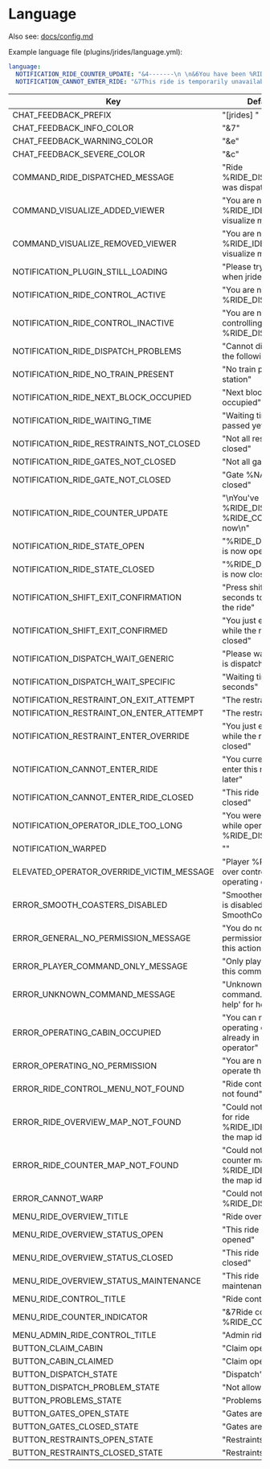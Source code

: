 
# Language

Also see: [docs/config.md](./config.md)

Example language file (plugins/jrides/language.yml):
```yaml
language:
  NOTIFICATION_RIDE_COUNTER_UPDATE: "&4-------\n \n&6You have been %RIDE_COUNT% times in %RIDE_DISPLAY_NAME%!\n \n&4-------"
  NOTIFICATION_CANNOT_ENTER_RIDE: "&7This ride is temporarily unavailable."
```

Key | Default value
--- | ---
CHAT_FEEDBACK_PREFIX | "[jrides] "
CHAT_FEEDBACK_INFO_COLOR | "&7"
CHAT_FEEDBACK_WARNING_COLOR | "&e"
CHAT_FEEDBACK_SEVERE_COLOR | "&c"
COMMAND_RIDE_DISPATCHED_MESSAGE | "Ride %RIDE_DISPLAY_NAME% was dispatched!"
COMMAND_VISUALIZE_ADDED_VIEWER | "You are now viewing %RIDE_IDENTIFIER% in visualize mode"
COMMAND_VISUALIZE_REMOVED_VIEWER | "You are no longer viewing %RIDE_IDENTIFIER% in visualize mode"
NOTIFICATION_PLUGIN_STILL_LOADING | "Please try again later when jrides is loaded"
NOTIFICATION_RIDE_CONTROL_ACTIVE | "You are now controlling %RIDE_DISPLAY_NAME%"
NOTIFICATION_RIDE_CONTROL_INACTIVE | "You are no longer controlling %RIDE_DISPLAY_NAME%"
NOTIFICATION_RIDE_DISPATCH_PROBLEMS | "Cannot dispatch due to the following problems:"
NOTIFICATION_RIDE_NO_TRAIN_PRESENT | "No train present in station"
NOTIFICATION_RIDE_NEXT_BLOCK_OCCUPIED | "Next block section is occupied"
NOTIFICATION_RIDE_WAITING_TIME | "Waiting time has not passed yet"
NOTIFICATION_RIDE_RESTRAINTS_NOT_CLOSED | "Not all restraints are closed"
NOTIFICATION_RIDE_GATES_NOT_CLOSED | "Not all gates are closed"
NOTIFICATION_RIDE_GATE_NOT_CLOSED | "Gate %NAME% is not closed"
NOTIFICATION_RIDE_COUNTER_UPDATE | "\nYou've ridden %RIDE_DISPLAY_NAME% %RIDE_COUNT% times now\n"
NOTIFICATION_RIDE_STATE_OPEN | "%RIDE_DISPLAY_NAME% is now open"
NOTIFICATION_RIDE_STATE_CLOSED | "%RIDE_DISPLAY_NAME% is now closed"
NOTIFICATION_SHIFT_EXIT_CONFIRMATION | "Press shift again within 2 seconds to confirm exiting the ride"
NOTIFICATION_SHIFT_EXIT_CONFIRMED | "You just exited the ride while the restraints were closed"
NOTIFICATION_DISPATCH_WAIT_GENERIC | "Please wait until the ride is dispatched"
NOTIFICATION_DISPATCH_WAIT_SPECIFIC | "Waiting time: %TIME% seconds"
NOTIFICATION_RESTRAINT_ON_EXIT_ATTEMPT | "The restraints are closed"
NOTIFICATION_RESTRAINT_ON_ENTER_ATTEMPT | "The restraints are closed"
NOTIFICATION_RESTRAINT_ENTER_OVERRIDE | "You just entered the ride while the restraints were closed"
NOTIFICATION_CANNOT_ENTER_RIDE | "You currently cannot enter this ride, try again later"
NOTIFICATION_CANNOT_ENTER_RIDE_CLOSED | "This ride is currently closed"
NOTIFICATION_OPERATOR_IDLE_TOO_LONG | "You were idle for too long while operating %RIDE_DISPLAY_NAME%"
NOTIFICATION_WARPED | ""
ELEVATED_OPERATOR_OVERRIDE_VICTIM_MESSAGE | "Player %PLAYER% took over control of the operating cabin"
ERROR_SMOOTH_COASTERS_DISABLED | "Smoother ride experience is disabled, please install SmoothCoasters"
ERROR_GENERAL_NO_PERMISSION_MESSAGE | "You do not have permissions to execute this action"
ERROR_PLAYER_COMMAND_ONLY_MESSAGE | "Only players can execute this command"
ERROR_UNKNOWN_COMMAND_MESSAGE | "Unknown jrides command. Type '/jrides help' for help"
ERROR_OPERATING_CABIN_OCCUPIED | "You can not take this operating cabin since it is already in use by another operator"
ERROR_OPERATING_NO_PERMISSION | "You are not allowed to operate this ride"
ERROR_RIDE_CONTROL_MENU_NOT_FOUND | "Ride control menu was not found"
ERROR_RIDE_OVERVIEW_MAP_NOT_FOUND | "Could not retrieve map for ride %RIDE_IDENTIFIER%, was the map id configured?"
ERROR_RIDE_COUNTER_MAP_NOT_FOUND | "Could not retrieve ride counter map for ride %RIDE_IDENTIFIER%, was the map id configured?"
ERROR_CANNOT_WARP | "Could not warp to ride %RIDE_DISPLAY_NAME%"
MENU_RIDE_OVERVIEW_TITLE | "Ride overview menu"
MENU_RIDE_OVERVIEW_STATUS_OPEN | "This ride is currently opened"
MENU_RIDE_OVERVIEW_STATUS_CLOSED | "This ride is currently closed"
MENU_RIDE_OVERVIEW_STATUS_MAINTENANCE | "This ride is in maintenance"
MENU_RIDE_CONTROL_TITLE | "Ride control menu"
MENU_RIDE_COUNTER_INDICATOR | "&7Ride counter: %RIDE_COUNT%"
MENU_ADMIN_RIDE_CONTROL_TITLE | "Admin ride control menu"
BUTTON_CLAIM_CABIN | "Claim operating cabin"
BUTTON_CABIN_CLAIMED | "Claim operating cabin"
BUTTON_DISPATCH_STATE | "Dispatch"
BUTTON_DISPATCH_PROBLEM_STATE | "Not allowed"
BUTTON_PROBLEMS_STATE | "Problems"
BUTTON_GATES_OPEN_STATE | "Gates are open"
BUTTON_GATES_CLOSED_STATE | "Gates are closed"
BUTTON_RESTRAINTS_OPEN_STATE | "Restraints are open"
BUTTON_RESTRAINTS_CLOSED_STATE | "Restraints are closed"
